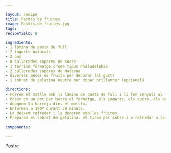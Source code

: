 ```yaml
---

layout: recipe
title: Pastís de fruites
image: Pastís_de_fruites.jpg
tags: 
recipeYield: 8

ingredients:
- 1 làmina de pasta de full
- 2 iogurts naturals
- 2 ous
- 8 cullerades soperes de sucre
- 1 tarrina formatge crema tipus Philadelphia
- 2 cullerades soperes de Maizena
- diverses peces de fruita per decorar (al gust)
- 1 sobret de gelatina neutra per donar brillantor (opcional)

directions:
- Forrem el motlle amb la làmina de pasta de full i li fem senyals al fons amb una forquilla perquè no s'infli.
- Posem en un pot per batre el formatge, els iogurts, els sucre, els ous i la Maizena.
- Aboquem la barreja dins el motllo.
- Enformen a 180º durant 30 minuts.
- La deixem refredar i la decorem amb les fruites.
- Preparem el sobret de gelatina, el tirem per sobre i a refredar a la nevera.

components:

---
```

Postre
